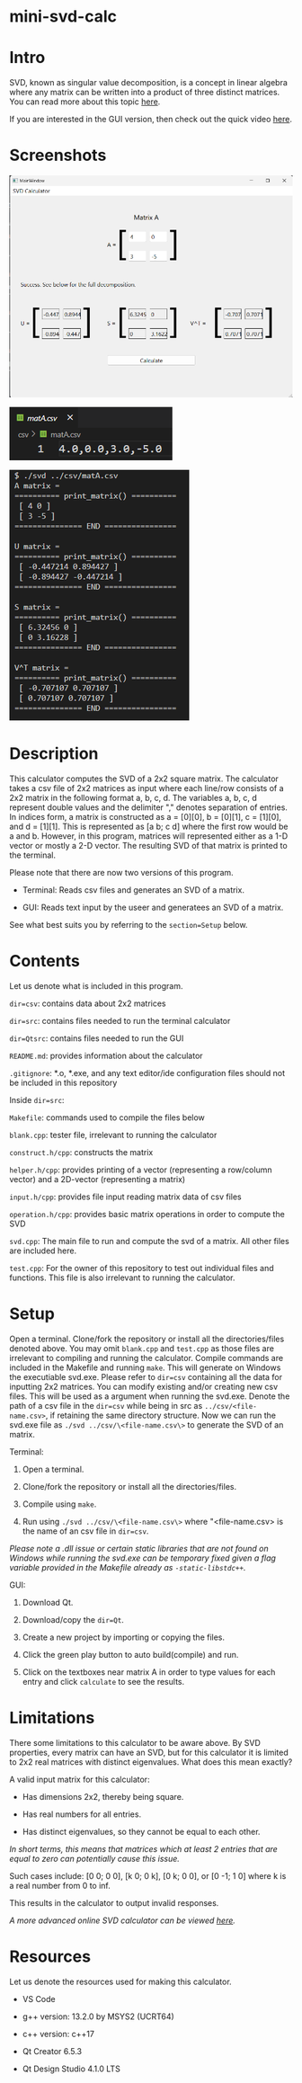 # mini-svd-calc

# Intro
SVD, known as singular value decomposition, is a concept in linear algebra where any matrix can be written into a product of three distinct matrices. You can read more about this topic [here](https://en.wikipedia.org/wiki/Singular_value_decomposition).

If you are interested in the GUI version, then check out the quick video [here](https://www.youtube.com/watch?v=O4KkF-eCpCI).

# Screenshots
![gui-pic](screenshots/svd-gui.png)

![matA_csv](screenshots/matAcsv.png)

![matA_output](screenshots/ter_output.png)

# Description
This calculator computes the SVD of a 2x2 square matrix. The calculator takes a csv file of 2x2 matrices as input where each line/row consists of a 2x2 matrix in the following format a, b, c, d. The variables a, b, c, d represent double values and the delimiter "," denotes separation of entries. In indices form, a matrix is constructed as a = [0][0], b = [0][1], c = [1][0], and d = [1][1]. This is represented as [a b; c d] where the first row would be a and b. However, in this program, matrices will represented either as a 1-D vector or mostly a 2-D vector. The resulting SVD of that matrix is printed to the terminal.

Please note that there are now two versions of this program.

- Terminal: Reads csv files and generates an SVD of a matrix.

- GUI: Reads text input by the useer and generatees an SVD of a matrix.

See what best suits you by referring to the  ```section=Setup``` below.

# Contents
Let us denote what is included in this program.

```dir=csv```: contains data about 2x2 matrices

```dir=src```: contains files needed to run the terminal calculator

```dir=Qtsrc```: contains files needed to run the GUI

```README.md```: provides information about the calculator

```.gitignore```: *.o, *.exe, and any text editor/ide configuration files should not be included in this repository

Inside ```dir=src```:

```Makefile```: commands used to compile the files below

```blank.cpp```: tester file, irrelevant to running the calculator

```construct.h/cpp```: constructs the matrix

```helper.h/cpp```: provides printing of a vector (representing a row/column vector) and a 2D-vector (representing a matrix)

```input.h/cpp```: provides file input reading matrix data of csv files

```operation.h/cpp```: provides basic matrix operations in order to compute the SVD

```svd.cpp```: The main file to run and compute the svd of a matrix. All other files are included here.

```test.cpp```: For the owner of this repository to test out individual files and functions. This file is also irrelevant to running the calculator.

# Setup
Open a terminal. Clone/fork the repository or install all the directories/files denoted above. You may omit ```blank.cpp``` and ```test.cpp``` as those files are irrelevant to compiling and running the calculator. Compile commands are included in the Makefile and running ```make```. This will generate on Windows the executiable svd.exe. Please refer to ```dir=csv``` containing all the data for inputting 2x2 matrices. You can modify existing and/or creating new csv files. This will be used as a argument when running the svd.exe. Denote the path of a csv file in the ```dir=csv``` while being in src as ```../csv/<file-name.csv>```, if retaining the same directory structure. Now we can run the svd.exe file as ```./svd ../csv/\<file-name.csv\>``` to generate the SVD of an matrix.

Terminal:

1.  Open a terminal.

2.  Clone/fork the repository or install all the directories/files.

3.  Compile using ```make```.

4.  Run using ```./svd ../csv/\<file-name.csv\>``` where "\<file-name.csv> is the name of an csv file in ```dir=csv```.

*Please note a .dll issue or certain static libraries that are not found on Windows while running the svd.exe can be temporary fixed given a flag variable provided in the Makefile already as ```-static-libstdc++```.*

GUI:

1.  Download Qt.

2.  Download/copy the ```dir=Qt```.

3.  Create a new project by importing or copying the files.

4.  Click the green play button to auto build(compile) and run.

5.  Click on the textboxes near matrix A in order to type values for each entry and click ```calculate``` to see the results.

# Limitations

There some limitations to this calculator to be aware above. By SVD properties, every matrix can have an SVD, but for this calculator it is limited to 2x2 real matrices with distinct eigenvalues. What does this mean exactly?

A valid input matrix for this calculator:

- Has dimensions 2x2, thereby being square.

- Has real numbers for all entries.

- Has distinct eigenvalues, so they cannot be equal to each other.

*In short terms, this means that matrices which at least 2 entries that are equal to zero can potentially cause this issue.*

Such cases include: [0 0; 0 0], [k 0; 0 k], [0 k; 0 0], or [0 -1; 1 0] where k is a real number from 0 to inf.

This results in the calculator to output invalid responses.

*A more advanced online SVD calculator can be viewed [here](https://www.wolframalpha.com/input/?i=Singular+value+decomposition&a=).*

# Resources

Let us denote the resources used for making this calculator.

- VS Code

- g++ version: 13.2.0 by MSYS2 (UCRT64)

- c++ version: c++17

- Qt Creator 6.5.3

- Qt Design Studio 4.1.0 LTS